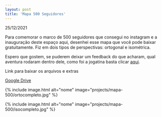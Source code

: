 ```yaml
---
layout: post
title: 'Mapa 500 Seguidores'
---
```


25/12/2021

Para comemorar o marco de 500 seguidores que consegui no instagram e a inauguração deste espaço aqui, desenhei esse mapa que você pode baixar gratuitamente.
Fiz em dois tipos de perspectivas: ortogonal e isométrica.

Espero que gostem, se puderem deixar um feedback do que acharam, qual aventura rodaram dentro dele, como foi a jogatina basta clicar [aqui]().

Link para baixar os arquivos e extras

[Google Drive](https://drive.google.com/drive/folders/15hKorDKljWeT20CZ3N8-EY0t-R4kotwF?usp=sharing")

{% include image.html alt="nome" image="projects/mapa-500/ortocompleto.jpg" %}

{% include image.html alt="nome" image="projects/mapa-500/isocompleto.jpg" %}
